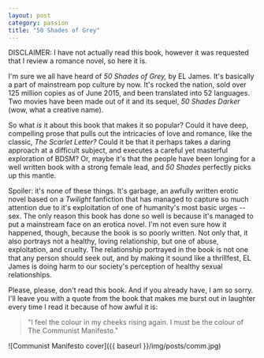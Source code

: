 ```yaml
---
layout: post
category: passion
title: "50 Shades of Grey"
---
```


DISCLAIMER: I have not actually read this book, however it was requested that I review a romance novel, so here it is.

I'm sure we all have heard of *50 Shades of Grey,* by EL James. It's basically a part of mainstream pop culture by now. It's rocked the nation, sold over 125 million copies as of June 2015, and been translated into 52 languages. Two movies have been made out of it and its sequel, *50 Shades Darker* (wow, what a creative name). 

So what *is* it about this book that makes it so popular? Could it have deep, compelling prose that pulls out the intricacies of love and romance, like the classic, *The Scarlet Letter?* Could it be that it perhaps takes a daring approach at a difficult subject, and executes a careful yet masterful exploration of BDSM? Or, maybe it's that the people have been longing for a well written book with a strong female lead, and *50 Shades* perfectly picks up this mantle.

Spoiler: it's none of these things. It's garbage, an awfully written erotic novel based on a *Twilight* fanfiction that has managed to capture so much attention due to it's exploitation of one of humanity's most basic urges -- sex. The only reason this book has done so well is because it's managed to put a mainstream face on an erotica novel. I'm not even sure how it happened, though, because the book is so poorly written. Not only that, it also portrays not a healthy, loving relationship, but one of abuse, exploitation, and cruelty. The relationship portrayed in the book is not one that any person should seek out, and by making it sound like a thrillfest, EL James is doing harm to our society's perception of healthy sexual relationships. 

Please, please, don't read this book. And if you already have, I am so sorry. I'll leave you with a quote from the book that makes me burst out in laughter every time I read it because of how awful it is:

>"I feel the colour in my cheeks rising again. I must be the colour of The Communist Manifesto."

![Communist Manifesto cover]({{ baseurl }}/img/posts/comm.jpg)